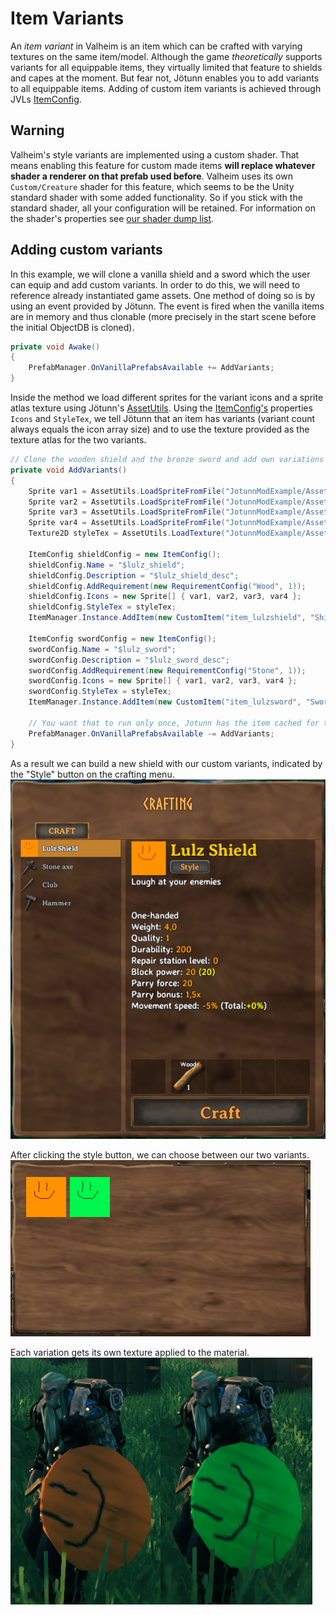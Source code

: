 # Item Variants

An _item variant_ in Valheim is an item which can be crafted with varying textures on the same item/model. Although the game _theoretically_ supports variants for all equippable items, they virtually limited that feature to shields and capes at the moment. But fear not, Jötunn enables you to add variants to all equippable items. Adding of custom item variants is achieved through JVLs [ItemConfig](xref:Jotunn.Configs.ItemConfig).

## Warning 

Valheim's style variants are implemented using a custom shader. That means enabling this feature for custom made items __will replace whatever shader a renderer on that prefab used before__. Valheim uses its own `Custom/Creature` shader for this feature, which seems to be the Unity standard shader with some added functionality. So if you stick with the standard shader, all your configuration will be retained. For information on the shader's properties see [our shader dump list](../data/prefabs/shader-list.md).

## Adding custom variants

In this example, we will clone a vanilla shield and a sword which the user can equip and add custom variants. In order to do this, we will need to reference already instantiated game assets. One method of doing so is by using an event provided by Jötunn. The event is fired when the vanilla items are in memory and thus clonable (more precisely in the start scene before the initial ObjectDB is cloned).

```cs
private void Awake()
{
    PrefabManager.OnVanillaPrefabsAvailable += AddVariants;
}
```

Inside the method we load different sprites for the variant icons and a sprite atlas texture using Jötunn's [AssetUtils](xref:Jotunn.Utils.AssetUtils). Using the [ItemConfig's](xref:Jotunn.Configs.ItemConfig) properties `Icons` and `StyleTex`, we tell Jötunn that an item has variants (variant count always equals the icon array size) and to use the texture provided as the texture atlas for the two variants.

```cs
// Clone the wooden shield and the bronze sword and add own variations to it
private void AddVariants()
{
    Sprite var1 = AssetUtils.LoadSpriteFromFile("JotunnModExample/Assets/test_var1.png");
    Sprite var2 = AssetUtils.LoadSpriteFromFile("JotunnModExample/Assets/test_var2.png");
    Sprite var3 = AssetUtils.LoadSpriteFromFile("JotunnModExample/Assets/test_var3.png");
    Sprite var4 = AssetUtils.LoadSpriteFromFile("JotunnModExample/Assets/test_var4.png");
    Texture2D styleTex = AssetUtils.LoadTexture("JotunnModExample/Assets/test_varpaint.png");

    ItemConfig shieldConfig = new ItemConfig();
    shieldConfig.Name = "$lulz_shield";
    shieldConfig.Description = "$lulz_shield_desc";
    shieldConfig.AddRequirement(new RequirementConfig("Wood", 1));
    shieldConfig.Icons = new Sprite[] { var1, var2, var3, var4 };
    shieldConfig.StyleTex = styleTex;
    ItemManager.Instance.AddItem(new CustomItem("item_lulzshield", "ShieldWood", shieldConfig));

    ItemConfig swordConfig = new ItemConfig();
    swordConfig.Name = "$lulz_sword";
    swordConfig.Description = "$lulz_sword_desc";
    swordConfig.AddRequirement(new RequirementConfig("Stone", 1));
    swordConfig.Icons = new Sprite[] { var1, var2, var3, var4 };
    swordConfig.StyleTex = styleTex;
    ItemManager.Instance.AddItem(new CustomItem("item_lulzsword", "SwordBronze", swordConfig));

    // You want that to run only once, Jotunn has the item cached for the game session
    PrefabManager.OnVanillaPrefabsAvailable -= AddVariants;
}
```

As a result we can build a new shield with our custom variants, indicated by the "Style" button on the crafting menu. 
<br />
![Variation Recipe](../images/data/variationRecipe.png)

After clicking the style button, we can choose between our two variants.
<br />
![Variation Selection](../images/data/variationSelection.png)

Each variation gets its own texture applied to the material.
<br />
![Variation Result](../images/data/variationResult.png)